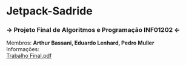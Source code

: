 # Jetpack-Sadride
### -> Projeto Final de Algoritmos e Programação INF01202 <-
Membros: **Arthur Bassani, Eduardo Lenhard, Pedro Muller**\
Informações:\
[Trabalho Final.pdf](https://github.com/user-attachments/files/17988304/Trabalho.Final.pdf)
